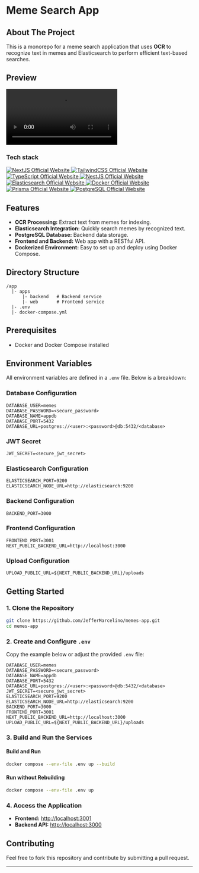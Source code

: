 # Meme Search App

## About The Project
This is a monorepo for a meme search application that uses **OCR** to recognize text in memes and Elasticsearch to perform efficient text-based searches.

## Preview
![preview](/.github/preview.mp4)

### Tech stack

<p>
  <a href="https://nextjs.org/">
    <img src="https://img.shields.io/badge/next.js-4f46e5?style=for-the-badge&logo=next.js&logoColor=white" alt="NextJS Official Website"/>
  </a>

  <a href="https://tailwindcss.com/">
    <img src="https://img.shields.io/badge/tailwind-4f46e5?style=for-the-badge&logo=tailwindcss&logoColor=white" alt="TailwindCSS Official Website"/>
  </a>

  <a href="https://www.typescriptlang.org/">
    <img src="https://img.shields.io/badge/typescript-4f46e5?style=for-the-badge&logo=typescript&logoColor=white" alt="TypeScript Official Website"/>
  </a>

  <a href="https://nestjs.com/">
    <img src="https://img.shields.io/badge/nestjs-4f46e5?style=for-the-badge&logo=nestjs&logoColor=white" alt="NestJS Official Website"/>
  </a>

  <a href="https://www.elastic.co/elasticsearch">
    <img src="https://img.shields.io/badge/elasticsearch-4f46e5?style=for-the-badge&logo=elasticsearch&logoColor=white" alt="Elasticsearch Official Website"/>
  </a>

  <a href="https://www.docker.com/">
    <img src="https://img.shields.io/badge/docker-4f46e5?style=for-the-badge&logo=docker&logoColor=white" alt="Docker Official Website"/>
  </a>

  <a href="https://www.prisma.io/">
    <img src="https://img.shields.io/badge/prisma-4f46e5?style=for-the-badge&logo=prisma&logoColor=white" alt="Prisma Official Website"/>
  </a>

  <a href="https://www.postgresql.org/">
    <img src="https://img.shields.io/badge/postgresql-4f46e5?style=for-the-badge&logo=postgresql&logoColor=white" alt="PostgreSQL Official Website"/>
  </a>
</p>

## Features
- **OCR Processing:** Extract text from memes for indexing.
- **Elasticsearch Integration:** Quickly search memes by recognized text.
- **PostgreSQL Database:** Backend data storage.
- **Frontend and Backend:** Web app with a RESTful API.
- **Dockerized Environment:** Easy to set up and deploy using Docker Compose.

## Directory Structure
```
/app
  |- apps
      |- backend   # Backend service
      |- web       # Frontend service
  |- .env
  |- docker-compose.yml
```

## Prerequisites
- Docker and Docker Compose installed

## Environment Variables
All environment variables are defined in a `.env` file. Below is a breakdown:

### Database Configuration
```env
DATABASE_USER=memes
DATABASE_PASSWORD=<secure_password>
DATABASE_NAME=appdb
DATABASE_PORT=5432
DATABASE_URL=postgres://<user>:<password>@db:5432/<database>
```

### JWT Secret
```env
JWT_SECRET=<secure_jwt_secret>
```

### Elasticsearch Configuration
```env
ELASTICSEARCH_PORT=9200
ELASTICSEARCH_NODE_URL=http://elasticsearch:9200
```

### Backend Configuration
```env
BACKEND_PORT=3000
```

### Frontend Configuration
```env
FRONTEND_PORT=3001
NEXT_PUBLIC_BACKEND_URL=http://localhost:3000
```

### Upload Configuration
```env
UPLOAD_PUBLIC_URL=${NEXT_PUBLIC_BACKEND_URL}/uploads
```

## Getting Started

### 1. Clone the Repository
```bash
git clone https://github.com/JefferMarcelino/memes-app.git
cd memes-app
```

### 2. Create and Configure `.env`
Copy the example below or adjust the provided `.env` file:
```env
DATABASE_USER=memes
DATABASE_PASSWORD=<secure_password>
DATABASE_NAME=appdb
DATABASE_PORT=5432
DATABASE_URL=postgres://<user>:<password>@db:5432/<database>
JWT_SECRET=<secure_jwt_secret>
ELASTICSEARCH_PORT=9200
ELASTICSEARCH_NODE_URL=http://elasticsearch:9200
BACKEND_PORT=3000
FRONTEND_PORT=3001
NEXT_PUBLIC_BACKEND_URL=http://localhost:3000
UPLOAD_PUBLIC_URL=${NEXT_PUBLIC_BACKEND_URL}/uploads
```

### 3. Build and Run the Services
#### Build and Run
```bash
docker compose --env-file .env up --build
```
#### Run without Rebuilding
```bash
docker compose --env-file .env up
```

### 4. Access the Application
- **Frontend:** [http://localhost:3001](http://localhost:3001)
- **Backend API:** [http://localhost:3000](http://localhost:3000)

## Contributing
Feel free to fork this repository and contribute by submitting a pull request.

---